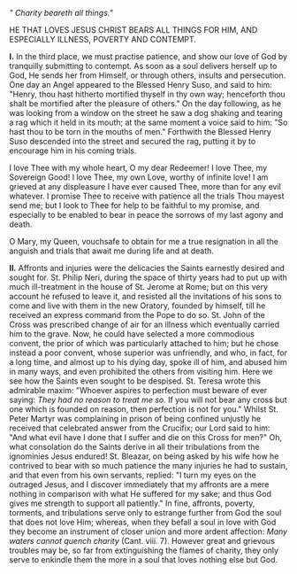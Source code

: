 
*\" Charity beareth all things.\"*

HE THAT LOVES JESUS CHRIST BEARS ALL THINGS FOR HIM, AND ESPECIALLY ILLNESS, POVERTY AND CONTEMPT.

**I\.** In the third place, we must practise patience, and show our love of God by tranquilly submitting to contempt. As soon as a soul delivers herself up to God, He sends her from Himself, or through others, insults and persecution. One day an Angel appeared to the Blessed Henry Suso, and said to him: \"Henry, thou hast hitherto mortified thyself in thy own way; henceforth thou shalt be mortified after the pleasure of others.\" On the day following, as he was looking from a window on the street he saw a dog shaking and tearing a rag which it held in its mouth; at the same moment a voice said to him: \"So hast thou to be torn in the mouths of men.\" Forthwith the Blessed Henry Suso descended into the street and secured the rag, putting it by to encourage him in his coming trials.

I love Thee with my whole heart, O my dear Redeemer! I love Thee, my Sovereign Good! I love Thee, my own Love, worthy of infinite love! I am grieved at any displeasure I have ever caused Thee, more than for any evil whatever. I promise Thee to receive with patience all the trials Thou mayest send me; but I look to Thee for help to be faithful to my promise, and especially to be enabled to bear in peace the sorrows of my last agony and death.

O Mary, my Queen, vouchsafe to obtain for me a true resignation in all the anguish and trials that await me during life and at death.

**II\.** Affronts and injuries were the delicacies the Saints earnestly desired and sought for. St. Philip Neri, during the space of thirty years had to put up with much ill-treatment in the house of St. Jerome at Rome; but on this very account he refused to leave it, and resisted all the invitations of his sons to come and live with them in the new Oratory, founded by himself, till he received an express command from the Pope to do so. St. John of the Cross was prescribed change of air for an illness which eventually carried him to the grave. Now, he could have selected a more commodious convent, the prior of which was particularly attached to him; but he chose instead a poor convent, whose superior was unfriendly, and who, in fact, for a long time, and almost up to his dying day, spoke ill of him, and abused him in many ways, and even prohibited the others from visiting him. Here we see how the Saints even sought to be despised. St. Teresa wrote this admirable maxim: \"Whoever aspires to perfection must beware of ever saying: *They had no reason to treat me so.* If you will not bear any cross but one which is founded on reason, then perfection is not for you.\" Whilst St. Peter Martyr was complaining in prison of being confined unjustly he received that celebrated answer from the Crucifix; our Lord said to him: \"And what evil have I done that I suffer and die on this Cross for men?\" Oh, what consolation do the Saints derive in all their tribulations from the ignominies Jesus endured! St. Bleazar, on being asked by his wife how he contrived to bear with so much patience the many injuries he had to sustain, and that even from his own servants, replied: \"I turn my eyes on the outraged Jesus, and I discover immediately that my affronts are a mere nothing in comparison with what He suffered for my sake; and thus God gives me strength to support all patiently.\" In fine, affronts, poverty, torments, and tribulations serve only to estrange further from God the soul that does not love Him; whereas, when they befall a soul in love with God they become an instrument of closer union and more ardent affection: *Many waters cannot quench charity* (Cant. viii. 7). However great and grievous troubles may be, so far from extinguishing the flames of charity, they only serve to enkindle them the more in a soul that loves nothing else but God.

